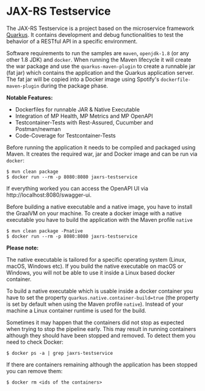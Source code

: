 # JAX-RS Testservice

The JAX-RS Testservice is a project based on the microservice framework [Quarkus](https://quarkus.io). It contains development and debug 
functionalities to test the behavior of a RESTful API in a specific environment.

Software requirements to run the samples are `maven`, `openjdk-1.8` (or any other 1.8 JDK) and `docker`.
When running the Maven lifecycle it will create the war package and use the `quarkus-maven-plugin` to create a runnable 
jar (fat jar) which contains the application and the Quarkus application server. The fat jar will be copied into a
Docker image using Spotify's `dockerfile-maven-plugin` during the package phase.

**Notable Features:**
* Dockerfiles for runnable JAR & Native Executable 
* Integration of MP Health, MP Metrics and MP OpenAPI
* Testcontainer-Tests with Rest-Assured, Cucumber and Postman/newman
* Code-Coverage for Testcontainer-Tests


Before running the application it needs to be compiled and packaged using Maven. It creates the required war,
jar and Docker image and can be run via `docker`:

```shell script
$ mvn clean package
$ docker run --rm -p 8080:8080 jaxrs-testservice
```

If everything worked you can access the OpenAPI UI via http://localhost:8080/swagger-ui.


Before building a native executable and a native image, you have to install the GraalVM on your machine. 
To create a docker image with a native executable you have to build the application with the Maven profile `native` 
```shell script
$ mvn clean package -Pnative
$ docker run --rm -p 8080:8080 jaxrs-testservice
```

**Please note:**
 
The native executable is tailored for a specific operating system (Linux, macOS, Windows etc). If you build the native executable on 
macOS or Windows, you will not be able to use it inside a Linux based docker container. 

To build a native executable which is usable inside a docker container you have to set the property 
`quarkus.native.container-build=true` (the property is set by default when using the Maven profile `native`). 
Instead of your machine a Linux container runtime is used for the build.    


Sometimes it may happen that the containers did not stop as expected when trying to stop the pipeline early. This may
result in running containers although they should have been stopped and removed. To detect them you need to check
Docker:

```shell script
$ docker ps -a | grep jaxrs-testservice
```

If there are containers remaining although the application has been stopped you can remove them:

```shell script
$ docker rm <ids of the containers>
```